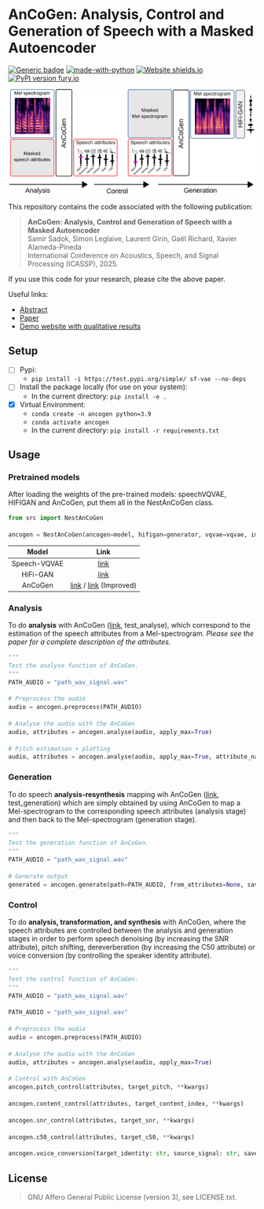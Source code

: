 # AnCoGen: Analysis, Control and Generation of Speech with a Masked Autoencoder
[![Generic badge](https://img.shields.io/badge/<STATUS>-<in_progress>-<COLOR>.svg)](https://github.com/samsad35/code-ancogen)
[![made-with-python](https://img.shields.io/badge/Made%20with-Python-1f425f.svg)](https://www.python.org/)
[![Website shields.io](https://img.shields.io/website-up-down-green-red/http/shields.io.svg)](https://samsad35.github.io/site-ancogen)
[![PyPI version fury.io](https://badge.fury.io/py/ansicolortags.svg)](https://test.pypi.org/project/ancogen/)

![VQ-VAE](image/overview.svg)

This repository contains the code associated with the following publication:
> **AnCoGen: Analysis, Control and Generation of Speech with a Masked Autoencoder**<br> Samir Sadok, Simon Leglaive, Laurent Girin, Gaël Richard, Xavier Alameda-Pineda<br> International Conference on Acoustics, Speech, and Signal Processing (ICASSP), 2025.

If you use this code for your research, please cite the above paper.

Useful links:
- [Abstract](https://arxiv.org/abs/2501.05332)
- [Paper](https://ieeexplore.ieee.org/stamp/stamp.jsp?arnumber=10887856)
- [Demo website with qualitative results](https://samsad35.github.io/site-ancogen)


## Setup 
- [ ] Pypi:  
  - ```pip install -i https://test.pypi.org/simple/ sf-vae --no-deps```
- [ ] Install the package locally (for use on your system):  
  - In the current directory: ```pip install -e .```
- [x] Virtual Environment: 
  - ```conda create -n ancogen python=3.9```
  - ```conda activate ancogen```
  - In the current directory: ```pip install -r requirements.txt```

## Usage

### Pretrained models 

After loading the weights of the pre-trained models: speechVQVAE, HIFIGAN and AnCoGen, put them all in the NestAnCoGen class.

```python
from src import NestAnCoGen

ancogen = NestAnCoGen(ancogen=model, hifigan=generator, vqvae=vqvae, improved=False)
```

| Model         	 |        Link    	        | 
|:---------------:|:-----------------------:|
| Speech-VQVAE 	  |       [link]() 	        | 
|   HiFi-GAN 	    |       [link]() 	        | 	
|    AnCoGen 	    | [link]()  / [link]() (Improved) 	 | 


### Analysis

To do **analysis** with AnCoGen ([link](test_inference.py), test_analyse), which correspond to the estimation of the speech attributes from a Mel-spectrogram.
_Please see the paper for a complete description of the attributes._
```python
"""
Test the analyse function of AnCoGen. 
"""
PATH_AUDIO = "path_wav_signal.wav"

# Preprocess the audio
audio = ancogen.preprocess(PATH_AUDIO)

# Analyse the audio with the AnCoGen
audio, attributes = ancogen.analyse(audio, apply_max=True)

# Pitch estimation + plotting
audio, attributes = ancogen.analyse(audio, apply_max=True, attribute_name="pitch", plot_bool=True)
```


### Generation
To do speech **analysis-resynthesis** mapping wih AnCoGen ([link](test_inference.py), test_generation) which are simply obtained by using AnCoGen to map a Mel-spectrogram to the corresponding speech attributes (analysis stage) and then back to the Mel-spectrogram (generation stage).

```python
"""
Test the generation function of AnCoGen. 
"""
PATH_AUDIO = "path_wav_signal.wav"

# Generate output
generated = ancogen.generate(path=PATH_AUDIO, from_attributes=None, save_dir="wavs", return_metrics=True)
```


### Control
To do **analysis, transformation, and synthesis** with AnCoGen, where the speech attributes are controlled between the analysis and generation stages in order to perform speech denoising (by increasing the SNR attribute), pitch shifting, dereverberation (by increasing the C50 attribute) or voice conversion (by controlling the speaker identity attribute).

```python
"""
Test the control function of AnCoGen. 
"""
PATH_AUDIO = "path_wav_signal.wav"

PATH_AUDIO = "path_wav_signal.wav"

# Preprocess the audio
audio = ancogen.preprocess(PATH_AUDIO)

# Analyse the audio with the AnCoGen
audio, attributes = ancogen.analyse(audio, apply_max=True)

# Control with AnCoGen
ancogen.pitch_control(attributes, target_pitch, **kwargs) 

ancogen.content_control(attributes, target_content_index, **kwargs)

ancogen.snr_control(attributes, target_snr, **kwargs)

ancogen.c50_control(attributes, target_c50, **kwargs)

ancogen.voice_conversion(target_identity: str, source_signal: str, save_dir: str = '')
```

## License
> GNU Affero General Public License (version 3), see LICENSE.txt.